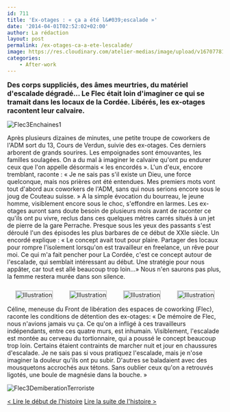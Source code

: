 ```yaml
---
id: 711
title: 'Ex-otages : « ça a été l&#039;escalade »'
date: '2014-04-01T02:52:02+02:00'
author: La rédaction
layout: post
permalink: /ex-otages-ca-a-ete-lescalade/
image: https://res.cloudinary.com/atelier-medias/image/upload/v1670778134/blog/fuwqlen0j5ud4e0ys2fc.jpg
categories:
    - After-work
---
```


<span style="font-size: medium;">**Des corps suppliciés, des âmes meurtries, du matériel d'escalade dégradé… Le Flec était loin d'imaginer ce qui se tramait dans les locaux de la Cordée. Libérés, les ex-otages racontent leur calvaire.**</span>

![Flec3Enchaines1](https://res.cloudinary.com/atelier-medias/image/upload/v1670778134/blog/fuwqlen0j5ud4e0ys2fc.jpg)

Après plusieurs dizaines de minutes, une petite troupe de coworkers de l'ADM sort du 13, Cours de Verdun, suivie des ex-otages. Ces derniers arborent de grands sourires. Les empoignades sont émouvantes, les familles soulagées. On a du mal à imaginer le calvaire qu'ont pu endurer ceux que l'on appelle désormais « les encordés ». L'un d'eux, encore tremblant, raconte : « Je ne sais pas s'il existe un Dieu, une force quelconque, mais nos prières ont été entendues. Mes premiers mots vont tout d'abord aux coworkers de l'ADM, sans qui nous serions encore sous le joug de Couteau suisse. » A la simple évocation du bourreau, le jeune homme, visiblement encore sous le choc, s'effondre en larmes. Les ex-otages auront sans doute besoin de plusieurs mois avant de raconter ce qu'ils ont pu vivre, reclus dans ces quelques mètres carrés situés à un jet de pierre de la gare Perrache. Presque sous les yeux des passants s'est déroulé l'un des épisodes les plus barbares de ce début de XXIe siècle. Un encordé explique : « Le concept avait tout pour plaire. Partager des locaux pour rompre l'isolement lorsqu'on est travailleur en freelance, un rêve pour moi. Ce qui m'a fait pencher pour La Cordée, c'est ce concept autour de l'escalade, qui semblait intéressant au début. Une stratégie pour nous appâter, car tout est allé beaucoup trop loin…» Nous n'en saurons pas plus, la femme restera murée dans son silence.

 <style type="text/css">
			#gallery-1 {
				margin: auto;
			}
			#gallery-1 .gallery-item {
				float: left;
				margin-top: 10px;
				text-align: center;
				width: 25%;
			}
			#gallery-1 img {
				border: 2px solid #cfcfcf;
			}
			#gallery-1 .gallery-caption {
				margin-left: 0;
			}
			/* see gallery_shortcode() in wp-includes/media.php */
		</style>

<div class="gallery galleryid-711 gallery-columns-4 gallery-size-thumbnail" id="gallery-1"><dl class="gallery-item"> <dt class="gallery-icon portrait"> <img src="https://res.cloudinary.com/atelier-medias/image/upload/v1670778197/blog/my4f9puya8q8sd99kapi.jpg" alt="Illustration"> </dt></dl><dl class="gallery-item"> <dt class="gallery-icon portrait"> <img src="https://res.cloudinary.com/atelier-medias/image/upload/v1670783620/blog/lj4msacrhiupk067ljgy.jpg" alt="Illustration"> </dt></dl><dl class="gallery-item"> <dt class="gallery-icon portrait"> <img src="https://res.cloudinary.com/atelier-medias/image/upload/v1670784252/blog/ock2as4e3ffdsg3ersbw.jpg" alt="Illustration"> </dt></dl><dl class="gallery-item"> <dt class="gallery-icon portrait"> <img src="https://res.cloudinary.com/atelier-medias/image/upload/v1670784332/blog/vcv9uyfuqck9whtwmznd.jpg" alt="Illustration"> </dt></dl>
 </div>Céline, meneuse du Front de libération des espaces de coworking (Flec), raconte les conditions de détention des ex-otages: « De mémoire de Flec, nous n'avions jamais vu ça. Ce qu'on a infligé à ces travailleurs indépendants, entre ces quatre murs, est inhumain. Visiblement, l'escalade est montée au cerveau du tortionnaire, qui a poussé le concept beaucoup trop loin. Certains étaient contraints de marcher nuit et jour en chaussures d'escalade. Je ne sais pas si vous pratiquez l'escalade, mais je n'ose imaginer la douleur qu'ils ont pu subir. D'autres se baladaient avec des mousquetons accrochés aux tétons. Sans oublier ceux qu'on a retrouvés ligotés, une boule de magnésie dans la bouche. »

![Flec3DemiberationTerroriste](https://res.cloudinary.com/atelier-medias/image/upload/v1670778199/blog/dufrbehzmw5pm8bzxefy.jpg)

[&lt; Lire le début de l'histoire](/epingle-a-cheveux-contre-couteau-suisse/ "Epingle à cheveux contre Couteau suisse") [Lire la suite de l'histoire &gt;](/du-couteau-suisse-a-la-fourchette/ "Du Couteau suisse à la fourchette")